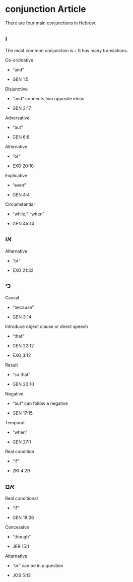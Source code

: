# conjunction Article
There are four main conjunctions in Hebrew.

## ו
The most common conjunction is ו. It has many translations.

Co-ordinative

* “and”

* GEN 1:5

Disjunctive 

* “and” connects two opposite ideas

* GEN 2:17

Adversative 

* “but”

* GEN 6:8

Alternative

* “or”

* EXO 20:10

Explicative

* “even”

* GEN 4:4

Circumstantial 

* “while,” “when”

* GEN 45:14

## או
Alternative

* “or”

* EXO 21:32

## כי
Causal

* “because”

* GEN 3:14

Introduce object clause or direct speech

* “that”

* GEN 22:12

* EXO 3:12

Result

* “so that”

* GEN 20:10

Negative

* “but” can follow a negative

* GEN 17:15

Temporal

* “when”

* GEN 27:1

Real condition

* “if”

* 2KI 4:29

## אם
Real conditional

* “if”

* GEN 18:26

Concessive

* “though”

* JER 15:1

Alternative

* “or” can be in a question

* JOS 5:13
